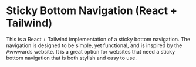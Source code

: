 # Sticky Bottom Navigation (React + Tailwind)
This is a React + Tailwind implementation of a sticky bottom navigation. The navigation is designed to be simple, yet functional, and is inspired by the Awwwards website. It is a great option for websites that need a sticky bottom navigation that is both stylish and easy to use.